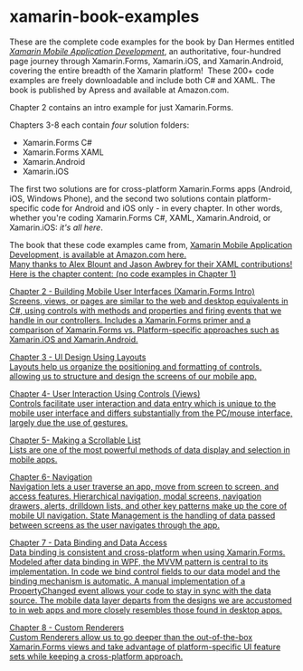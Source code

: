 # xamarin-book-examples
These are the complete code examples for the book by Dan Hermes entitled <a href="http://www.amazon.com/Xamarin-Mobile-Application-Development-Cross-Platform/dp/1484202155/ref=sr_1_3?ie=UTF8&qid=1428950597&sr=8-3&keywords=xamarin"><i>Xamarin Mobile Application Development</i></a>, an authoritative, four-hundred page journey through Xamarin.Forms, Xamarin.iOS, and Xamarin.Android, covering the entire breadth of the Xamarin platform!  These 200+ code examples are freely downloadable and include both C# and XAML. The book is published by Apress and available at Amazon.com.

Chapter 2 contains an intro example for just Xamarin.Forms.

Chapters 3-8 each contain <i>four</i> solution folders:

<ul>
<li>Xamarin.Forms C#</li>
<li>Xamarin.Forms XAML</li>
<li>Xamarin.Android</li>
<li>Xamarin.iOS</li>
</ul>
The first two solutions are for cross-platform Xamarin.Forms apps (Android, iOS, Windows Phone), and the second two solutions contain platform-specific code for Android and iOS only - in every chapter. In other words, whether you're coding Xamarin.Forms C#, XAML, Xamarin.Android, or Xamarin.iOS: <i>it's all here</i>.

The book that these code examples came from, <a href="http://www.amazon.com/Xamarin-Mobile-Application-Development-Cross-Platform/dp/1484202155/ref=sr_1_3?ie=UTF8&qid=1428950597&sr=8-3&keywords=xamarin">Xamarin Mobile Application Development, is available at Amazon.com here</href>.
<br/>
Many thanks to Alex Blount and Jason Awbrey for their XAML contributions! 
<br/>
Here is the chapter content: (no code examples in Chapter 1)<br/>

Chapter 2 - Building Mobile User Interfaces (Xamarin.Forms Intro)<br/>
Screens, views, or pages are similar to the web and desktop equivalents in C#, using controls with methods and properties and firing events that we handle in our controllers. Includes a Xamarin.Forms primer and a comparison of Xamarin.Forms vs. Platform-specific approaches such as Xamarin.iOS and Xamarin.Android. 

Chapter 3 - UI Design Using Layouts<br/>
Layouts help us organize the positioning and formatting of controls, allowing us to structure and design the screens of our mobile app. 

Chapter 4- User Interaction Using Controls  (Views)<br/>
Controls facilitate user interaction and data entry which is unique to the mobile user interface and differs substantially from the PC/mouse interface, largely due the use of gestures. 

Chapter 5- Making a Scrollable List<br/>
Lists are one of the most powerful methods of data display and selection in mobile apps.

Chapter 6- Navigation <br/>
Navigation lets a user traverse an app, move from screen to screen, and access features. Hierarchical navigation, modal screens, navigation drawers, alerts, drilldown lists, and other key patterns make up the core of mobile UI navigation.	State Management is the handling of data passed between screens as the user navigates through the app. 

Chapter 7 - Data Binding and Data Access <br/>
Data binding is consistent and cross-platform when using Xamarin.Forms. Modeled after data binding in WPF, the MVVM pattern is central to its implementation. In code we bind control fields to our data model and the binding mechanism is automatic. A manual implementation of a PropertyChanged event allows your code to stay in sync with the data source. The mobile data layer departs from the designs we are accustomed to in web apps and more closely resembles those found in desktop apps. 

Chapter 8 - Custom Renderers<br/>
Custom Renderers allow us to go deeper than the out-of-the-box Xamarin.Forms views and take advantage of platform-specific UI feature sets while keeping a cross-platform approach.

